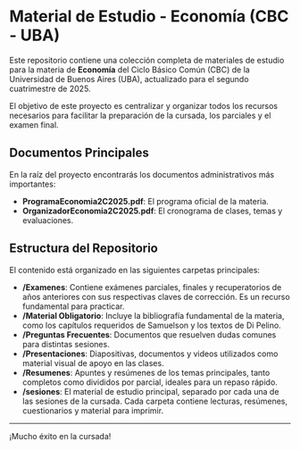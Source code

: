# Material de Estudio - Economía (CBC - UBA)

Este repositorio contiene una colección completa de materiales de estudio para la materia de **Economía** del Ciclo Básico Común (CBC) de la Universidad de Buenos Aires (UBA), actualizado para el segundo cuatrimestre de 2025.

El objetivo de este proyecto es centralizar y organizar todos los recursos necesarios para facilitar la preparación de la cursada, los parciales y el examen final.

## Documentos Principales

En la raíz del proyecto encontrarás los documentos administrativos más importantes:

-   **ProgramaEconomia2C2025.pdf**: El programa oficial de la materia.
-   **OrganizadorEconomia2C2025.pdf**: El cronograma de clases, temas y evaluaciones.

## Estructura del Repositorio

El contenido está organizado en las siguientes carpetas principales:

-   **/Examenes**: Contiene exámenes parciales, finales y recuperatorios de años anteriores con sus respectivas claves de corrección. Es un recurso fundamental para practicar.
-   **/Material Obligatorio**: Incluye la bibliografía fundamental de la materia, como los capítulos requeridos de Samuelson y los textos de Di Pelino.
-   **/Preguntas Frecuentes**: Documentos que resuelven dudas comunes para distintas sesiones.
-   **/Presentaciones**: Diapositivas, documentos y videos utilizados como material visual de apoyo en las clases.
-   **/Resumenes**: Apuntes y resúmenes de los temas principales, tanto completos como divididos por parcial, ideales para un repaso rápido.
-   **/sesiones**: El material de estudio principal, separado por cada una de las sesiones de la cursada. Cada carpeta contiene lecturas, resúmenes, cuestionarios y material para imprimir.

---

¡Mucho éxito en la cursada!